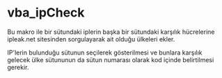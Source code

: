 # vba_ipCheck

Bu makro ile bir sütundaki iplerin başka bir sütundaki karşılık hücrelerine ipleak.net sitesinden sorgulayarak ait olduğu ülkeleri ekler. 

IP'lerin bulunduğu sütunun seçilerek gösterilmesi ve bunlara karşılık gelecek ülke sütununun da sütun numarası olarak kod içinde belirtilmesi gerekir.

